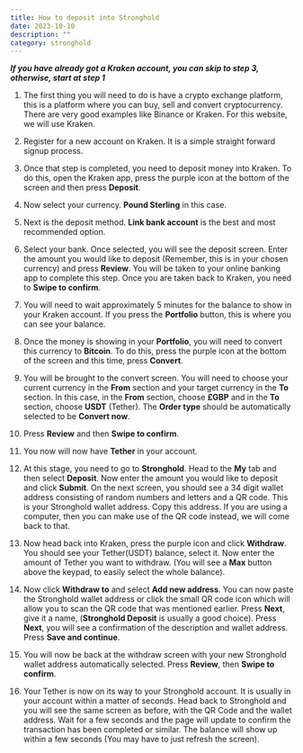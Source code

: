 ```yaml
---
title: How to deposit into Stronghold
date: 2023-10-10
description: ""
category: stronghold
---
```


***If you have already got a Kraken account, you can skip to step 3, otherwise, start at step 1***


1. The first thing you will need to do is have a crypto exchange platform, this is a platform where you can buy, sell and convert cryptocurrency. There are very good examples like Binance or Kraken. For this website, we will use Kraken.

2. Register for a new account on Kraken. It is a simple straight forward signup process.

3. Once that step is completed, you need to deposit money into Kraken. To do this, open the Kraken app, press the purple icon at the bottom of the screen and then press **Deposit**.

4. Now select your currency. **Pound Sterling** in this case. 

5. Next is the deposit method. **Link bank account** is the best and most recommended option.

6. Select your bank. Once selected, you will see the deposit screen. Enter the amount you would like to deposit (Remember, this is in your chosen currency) and press **Review**. You will be taken to your online banking app to complete this step. Once you are taken back to Kraken, you need to **Swipe to confirm**.

7. You will need to wait approximately 5 minutes for the balance to show in your Kraken account. If you press the **Portfolio** button, this is where you can see your balance.

8. Once the money is showing in your **Portfolio**, you will need to convert this currency to **Bitcoin**. To do this, press the purple icon at the bottom of the screen and this time, press **Convert**. 

9. You will be brought to the convert screen. You will need to choose your current currency in the **From** section and your target currency in the **To** section. In this case, in the **From** section, choose **£GBP** and in the **To** section, choose **USDT** (Tether). The **Order type** should be automatically selected to be **Convert now**.

10. Press **Review** and then **Swipe to confirm**.

11. You now will now have **Tether** in your account.

12. At this stage, you need to go to **Stronghold**. Head to the **My** tab and then select **Deposit**. Now enter the amount you would like to deposit and click **Submit**. On the next screen, you should see a 34 digit wallet address consisting of random numbers and letters and a QR code. This is your Stronghold wallet address. Copy this address. If you are using a computer, then you can make use of the QR code instead, we will come back to that.

13. Now head back into Kraken, press the purple icon and click **Withdraw**. You should see your Tether(USDT) balance, select it. Now enter the amount of Tether you want to withdraw. (You will see a **Max** button above the keypad, to easily select the whole balance).

14. Now click **Withdraw to** and select **Add new address**. You can now paste the Stronghold wallet address or click the small QR code icon which will allow you to scan the QR code that was mentioned earlier. Press **Next**, give it a name, (**Stronghold Deposit** is usually a good choice). Press **Next**, you will see a confirmation of the description and wallet address. Press **Save and continue**. 

15. You will now be back at the withdraw screen with your new Stronghold wallet address automatically selected. Press **Review**, then **Swipe to confirm**.

16. Your Tether is now on its way to your Stronghold account. It is usually in your account within a matter of seconds. Head back to Stronghold and you will see the same screen as before, with the QR Code and the wallet address. Wait for a few seconds and the page will update to confirm the transaction has been completed or similar. The balance will show up within a few seconds (You may have to just refresh the screen).